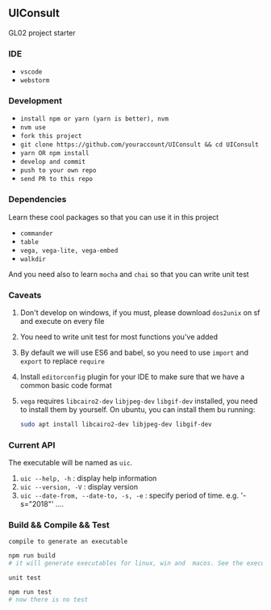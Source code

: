 ## UIConsult

GL02 project starter


### IDE

- `vscode`
- `webstorm`


### Development

- `install npm or yarn (yarn is better), nvm`
- `nvm use`
- `fork this project`
- `git clone https://github.com/youraccount/UIConsult && cd UIConsult`
- `yarn OR npm install`
- `develop and commit`
- `push to your own repo`
- `send PR to this repo`


### Dependencies

Learn these cool packages so that you can use it in this project

- `commander`
- `table`
- `vega, vega-lite, vega-embed`
- `walkdir`

And you need also to learn `mocha` and `chai` so that you can write unit test


### Caveats

1. Don't develop on windows, if you must, please download `dos2unix` on sf and execute on every file

2. You need to write unit test for most functions you've added

3. By default we will use ES6 and babel, so you need to use `import` and `export` to replace `require`

4. Install `editorconfig` plugin for your IDE to make sure that we have a common basic code format

5. `vega` requires `libcairo2-dev` `libjpeg-dev` `libgif-dev` installed, you need to install them by yourself. On ubuntu, you can install them bu running:

    ```bash
    sudo apt install libcairo2-dev libjpeg-dev libgif-dev
    ```


### Current API

The executable will be named as `uic`.

1. `uic --help, -h`                               :           display help information
2. `uic --version, -V`                            :           display version
3. `uic --date-from, --date-to, -s, -e`           :           specify period of time. e.g. '-s="2018"'
....



### Build && Compile && Test

`compile to generate an executable`

```bash
npm run build
# it will generate executables for linux, win and  macos. See the executable in ./bin
```

`unit test`

```bash
npm run test
# now there is no test
```



